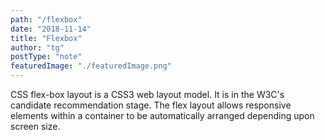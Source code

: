 ```yaml
---
path: "/flexbox"
date: "2018-11-14"
title: "Flexbox"
author: "tg"
postType: "note"
featuredImage: "./featuredImage.png"
---
```


CSS flex-box layout is a CSS3 web layout model. It is in the W3C's candidate recommendation stage. The flex layout allows responsive elements within a container to be automatically arranged depending upon screen size.